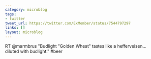 ```yaml
---
category: microblog
tags:
- twitter
tweet_url: https://twitter.com/ExMember/status/7544797297
links: []
layout: microblog
---
```

RT @marmbrus "Budlight "Golden Wheat" tastes like a hefferveisen... diluted with budlight." #beer
